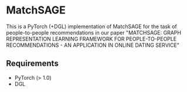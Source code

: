 # MatchSAGE

This is a PyTorch (+DGL) implementation of MatchSAGE for the task of people-to-people recommendations in our paper "MATCHSAGE: GRAPH REPRESENTATION LEARNING FRAMEWORK FOR PEOPLE-TO-PEOPLE RECOMMENDATIONS - AN APPLICATION IN ONLINE DATING SERVICE"


## Requirements

* PyTorch (> 1.0)
* DGL
